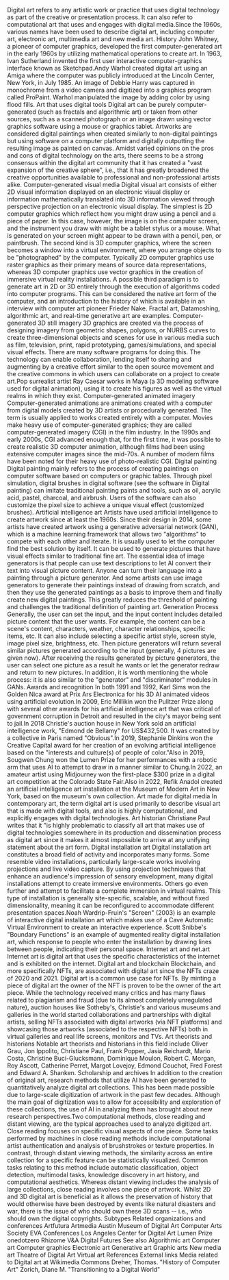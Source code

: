 Digital art refers to any artistic work or practice that uses digital
technology as part of the creative or presentation process. It can also
refer to computational art that uses and engages with digital
media.Since the 1960s, various names have been used to describe digital
art, including computer art, electronic art, multimedia art and new
media art. History John Whitney, a pioneer of computer graphics,
developed the first computer-generated art in the early 1960s by
utilizing mathematical operations to create art. In 1963, Ivan
Sutherland invented the first user interactive computer-graphics
interface known as Sketchpad.Andy Warhol created digital art using an
Amiga where the computer was publicly introduced at the Lincoln Center,
New York, in July 1985. An image of Debbie Harry was captured in
monochrome from a video camera and digitized into a graphics program
called ProPaint. Warhol manipulated the image by adding color by using
flood fills. Art that uses digital tools Digital art can be purely
computer-generated (such as fractals and algorithmic art) or taken from
other sources, such as a scanned photograph or an image drawn using
vector graphics software using a mouse or graphics tablet. Artworks are
considered digital paintings when created similarly to non-digital
paintings but using software on a computer platform and digitally
outputting the resulting image as painted on canvas. Amidst varied
opinions on the pros and cons of digital technology on the arts, there
seems to be a strong consensus within the digital art community that it
has created a \"vast expansion of the creative sphere\", i.e., that it
has greatly broadened the creative opportunities available to
professional and non-professional artists alike. Computer-generated
visual media Digital visual art consists of either 2D visual information
displayed on an electronic visual display or information mathematically
translated into 3D information viewed through perspective projection on
an electronic visual display. The simplest is 2D computer graphics which
reflect how you might draw using a pencil and a piece of paper. In this
case, however, the image is on the computer screen, and the instrument
you draw with might be a tablet stylus or a mouse. What is generated on
your screen might appear to be drawn with a pencil, pen, or paintbrush.
The second kind is 3D computer graphics, where the screen becomes a
window into a virtual environment, where you arrange objects to be
\"photographed\" by the computer. Typically 2D computer graphics use
raster graphics as their primary means of source data representations,
whereas 3D computer graphics use vector graphics in the creation of
immersive virtual reality installations. A possible third paradigm is to
generate art in 2D or 3D entirely through the execution of algorithms
coded into computer programs. This can be considered the native art form
of the computer, and an introduction to the history of which is
available in an interview with computer art pioneer Frieder Nake.
Fractal art, Datamoshing, algorithmic art, and real-time generative art
are examples. Computer-generated 3D still imagery 3D graphics are
created via the process of designing imagery from geometric shapes,
polygons, or NURBS curves to create three-dimensional objects and scenes
for use in various media such as film, television, print, rapid
prototyping, games/simulations, and special visual effects. There are
many software programs for doing this. The technology can enable
collaboration, lending itself to sharing and augmenting by a creative
effort similar to the open source movement and the creative commons in
which users can collaborate on a project to create art.Pop surrealist
artist Ray Caesar works in Maya (a 3D modeling software used for digital
animation), using it to create his figures as well as the virtual realms
in which they exist. Computer-generated animated imagery
Computer-generated animations are animations created with a computer
from digital models created by 3D artists or procedurally generated. The
term is usually applied to works created entirely with a computer.
Movies make heavy use of computer-generated graphics; they are called
computer-generated imagery (CGI) in the film industry. In the 1990s and
early 2000s, CGI advanced enough that, for the first time, it was
possible to create realistic 3D computer animation, although films had
been using extensive computer images since the mid-70s. A number of
modern films have been noted for their heavy use of photo-realistic CGI.
Digital painting Digital painting mainly refers to the process of
creating paintings on computer software based on computers or graphic
tables. Through pixel simulation, digital brushes in digital software
(see the software in Digital painting) can imitate traditional painting
paints and tools, such as oil, acrylic acid, pastel, charcoal, and
airbrush. Users of the software can also customize the pixel size to
achieve a unique visual effect (customized brushes). Artificial
intelligence art Artists have used artificial intelligence to create
artwork since at least the 1960s. Since their design in 2014, some
artists have created artwork using a generative adversarial network
(GAN), which is a machine learning framework that allows two
\"algorithms\" to compete with each other and iterate. It is usually
used to let the computer find the best solution by itself. It can be
used to generate pictures that have visual effects similar to
traditional fine art. The essential idea of image generators is that
people can use text descriptions to let AI convert their text into
visual picture content. Anyone can turn their language into a painting
through a picture generator. And some artists can use image generators
to generate their paintings instead of drawing from scratch, and then
they use the generated paintings as a basis to improve them and finally
create new digital paintings. This greatly reduces the threshold of
painting and challenges the traditional definition of painting art.
Generation Process Generally, the user can set the input, and the input
content includes detailed picture content that the user wants. For
example, the content can be a scene\'s content, characters, weather,
character relationships, specific items, etc. It can also include
selecting a specific artist style, screen style, image pixel size,
brightness, etc. Then picture generators will return several similar
pictures generated according to the input (generally, 4 pictures are
given now). After receiving the results generated by picture generators,
the user can select one picture as a result he wants or let the
generator redraw and return to new pictures. In addition, it is worth
mentioning the whole process: it is also similar to the \"generator\"
and \"discriminator\" modules in GANs. Awards and recognition In both
1991 and 1992, Karl Sims won the Golden Nica award at Prix Ars
Electronica for his 3D AI animated videos using artificial evolution.In
2009, Eric Millikin won the Pulitzer Prize along with several other
awards for his artificial intelligence art that was critical of
government corruption in Detroit and resulted in the city\'s mayor being
sent to jail.In 2018 Christie\'s auction house in New York sold an
artificial intelligence work, \"Edmond de Bellamy\" for US\$432,500. It
was created by a collective in Paris named \"Obvious\".In 2019,
Stephanie Dinkins won the Creative Capital award for her creation of an
evolving artificial intelligence based on the \"interests and culture(s)
of people of color.\"Also in 2019, Sougwen Chung won the Lumen Prize for
her performances with a robotic arm that uses AI to attempt to draw in a
manner similar to Chung.In 2022, an amateur artist using Midjourney won
the first-place \$300 prize in a digital art competition at the Colorado
State Fair.Also in 2022, Refik Anadol created an artificial intelligence
art installation at the Museum of Modern Art in New York, based on the
museum\'s own collection. Art made for digital media In contemporary
art, the term digital art is used primarily to describe visual art that
is made with digital tools, and also is highly computational, and
explicitly engages with digital technologies. Art historian Christiane
Paul writes that it \"is highly problematic to classify all art that
makes use of digital technologies somewhere in its production and
dissemination process as digital art since it makes it almost impossible
to arrive at any unifying statement about the art form. Digital
installation art Digital installation art constitutes a broad field of
activity and incorporates many forms. Some resemble video installations,
particularly large-scale works involving projections and live video
capture. By using projection techniques that enhance an audience\'s
impression of sensory envelopment, many digital installations attempt to
create immersive environments. Others go even further and attempt to
facilitate a complete immersion in virtual realms. This type of
installation is generally site-specific, scalable, and without fixed
dimensionality, meaning it can be reconfigured to accommodate different
presentation spaces.Noah Wardrip-Fruin\'s \"Screen\" (2003) is an
example of interactive digital installation art which makes use of a
Cave Automatic Virtual Environment to create an interactive experience.
Scott Snibbe\'s \"Boundary Functions\" is an example of augmented
reality digital installation art, which response to people who enter the
installation by drawing lines between people, indicating their personal
space. Internet art and net.art Internet art is digital art that uses
the specific characteristics of the internet and is exhibited on the
internet. Digital art and blockchain Blockchain, and more specifically
NFTs, are associated with digital art since the NFTs craze of 2020 and
2021. Digital art is a common use case for NFTs. By minting a piece of
digital art the owner of the NFT is proven to be the owner of the art
piece. While the technology received many critics and has many flaws
related to plagiarism and fraud (due to its almost completely
unregulated nature), auction houses like Sotheby\'s, Christie\'s and
various museums and galleries in the world started collaborations and
partnerships with digital artists, selling NFTs associated with digital
artworks (via NFT platforms) and showcasing those artworks (associated
to the respective NFTs) both in virtual galleries and real life screens,
monitors and TVs. Art theorists and historians Notable art theorists and
historians in this field include Oliver Grau, Jon Ippolito, Christiane
Paul, Frank Popper, Jasia Reichardt, Mario Costa, Christine
Buci-Glucksmann, Dominique Moulon, Robert C. Morgan, Roy Ascott,
Catherine Perret, Margot Lovejoy, Edmond Couchot, Fred Forest and Edward
A. Shanken. Scholarship and archives In addition to the creation of
original art, research methods that utilize AI have been generated to
quantitatively analyze digital art collections. This has been made
possible due to large-scale digitization of artwork in the past few
decades. Although the main goal of digitization was to allow for
accessibility and exploration of these collections, the use of AI in
analyzing them has brought about new research perspectives.Two
computational methods, close reading and distant viewing, are the
typical approaches used to analyze digitized art. Close reading focuses
on specific visual aspects of one piece. Some tasks performed by
machines in close reading methods include computational artist
authentication and analysis of brushstrokes or texture properties. In
contrast, through distant viewing methods, the similarity across an
entire collection for a specific feature can be statistically
visualized. Common tasks relating to this method include automatic
classification, object detection, multimodal tasks, knowledge discovery
in art history, and computational aesthetics. Whereas distant viewing
includes the analysis of large collections, close reading involves one
piece of artwork. Whilst 2D and 3D digital art is beneficial as it
allows the preservation of history that would otherwise have been
destroyed by events like natural disasters and war, there is the issue
of who should own these 3D scans -- i.e., who should own the digital
copyrights. Subtypes Related organizations and conferences Artfutura
Artmedia Austin Museum of Digital Art Computer Arts Society EVA
Conferences Los Angeles Center for Digital Art Lumen Prize onedotzero
Rhizome V&A Digital Futures See also Algorithmic art Computer art
Computer graphics Electronic art Generative art Graphic arts New media
art Theatre of Digital Art Virtual art References External links Media
related to Digital art at Wikimedia Commons Dreher, Thomas. \"History of
Computer Art\" Zorich, Diane M. \"Transitioning to a Digital World\"
